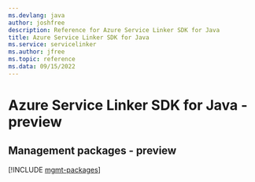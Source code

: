 ```yaml
---
ms.devlang: java
author: joshfree
description: Reference for Azure Service Linker SDK for Java
title: Azure Service Linker SDK for Java
ms.service: servicelinker
ms.author: jfree
ms.topic: reference
ms.data: 09/15/2022
---
```

# Azure Service Linker SDK for Java - preview

## Management packages - preview
[!INCLUDE [mgmt-packages](service-linker-mgmt-index.md)]